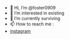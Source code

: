 - 👋 Hi, I’m @foster0909
- 👀 I’m interested in existing
- 🌱 I’m currently surviving
- 📫 How to reach me :
- <a href="https://www.instagram.com/dead_boii0909/?hl=en">instagram</a>

<!---
foster0909/foster0909 is a ✨ special ✨ repository because its `README.md` (this file) appears on your GitHub profile.
You can click the Preview link to take a look at your changes.
--->
